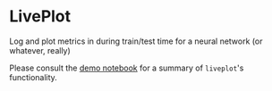 # LivePlot
Log and plot metrics in during train/test time for a neural network (or whatever, really) 

Please consult the [demo notebook](https://llcad-github.llan.ll.mit.edu/ComputerOnWatch/LivePlot/blob/master/LivePlot_Demo.ipynb) for a summary of `liveplot`'s functionality.
